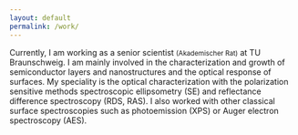 ```yaml
---
layout: default
permalink: /work/
---
```

<p>
    Currently, I am working as a senior scientist
    <small>(Akademischer Rat)</small>
    at TU Braunschweig.
    I am mainly involved in the characterization and growth of semiconductor layers and nanostructures
    and the optical response of surfaces. My speciality is the optical characterization with the polarization
    sensitive methods spectroscopic ellipsometry (SE) and reflectance difference spectroscopy (RDS, RAS). I also
    worked with other classical surface spectroscopies such as photoemission (XPS) or
    Auger electron spectroscopy (AES).
</p>
